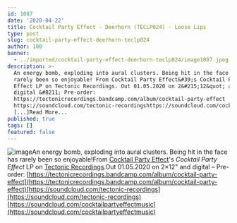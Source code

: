 ```yaml
---
id: 1087
date: '2020-04-22'
title: Cocktail Party Effect - Deerhorn (TECLP024) - Loose Lips
type: post
slug: cocktail-party-effect-deerhorn-teclp024
author: 100
banner:
  - ../imported/cocktail-party-effect-deerhorn-teclp024/image1087.jpeg
description: >-
  An energy bomb, exploding into aural clusters. Being hit in the face has
  rarely been so enjoyable! From Cocktail Party Effect&#39;s Cocktail Party
  Effect LP on Tectonic Recordings. Out 01.05.2020 on 2&#215;12&quot; and
  digital &#8211; Pre-order:
  https://tectonicrecordings.bandcamp.com/album/cocktail-party-effect
  https://soundcloud.com/tectonic-recordingshttps://soundcloud.com/cocktailpartyeffectmusic
  [...]Read More...
published: true
tags: []
featured: false
---
```

![image](../../imported/cocktail-party-effect-deerhorn-teclp024/image1087.jpeg)An energy bomb, exploding into aural clusters. Being hit in the face has rarely been so enjoyable!From [Cocktail Party Effect](https://www.residentadvisor.net/dj/cocktailpartyeffect)'s _Cocktail Party Effect_ LP on [Tectonic Recordings](https://www.tectonicrecordings.com/).Out 01.05.2020 on 2×12" and digital – Pre-order: [](https://tectonicrecordings.bandcamp.com/album/cocktail-party-effect)[https://tectonicrecordings.bandcamp.com/album/cocktail-party-effect](https://tectonicrecordings.bandcamp.com/album/cocktail-party-effect)[https://soundcloud.com/tectonic-recordings](https://soundcloud.com/tectonic-recordings)  
[](https://soundcloud.com/cocktailpartyeffectmusic)[https://soundcloud.com/cocktailpartyeffectmusic](https://soundcloud.com/cocktailpartyeffectmusic)
